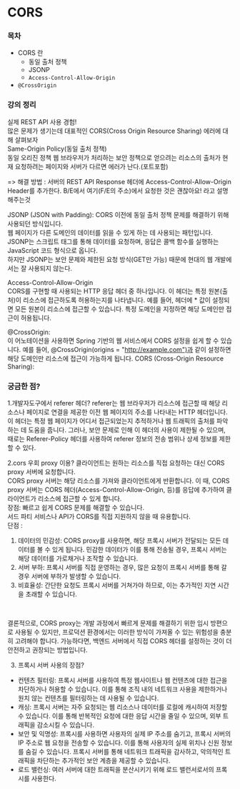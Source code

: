 # CORS

### 목차
- CORS 란
    - 동일 출처 정책
    - JSONP
    - `Access-Control-Allow-Origin`
- `@CrossOrigin`


### 강의 정리

실제 REST API 사용 경험! <BR>
많은 문제가 생기는데 대표적인 CORS(Cross Origin Resource Sharing) 에러에 대해 살펴보자 <BR>
Same-Origin Policy(동일 출처 정책)<br>
동일 오리진 정책
웹 브라우저가 처리하는 보안 정책으로 얻으려는 리소스의 출처가 현재 요청하려는 페이지와 서버가 다르면 에러가 난다.(포트포함)<br>

=> 해결 방법 : 서버의 REST API Response 헤더에 Access-Control-Allow-Origin Header를 추가한다.
B/E에서 여기(F/E의 주소)에서 요청한 것은 괜찮아요! 라고 설명해주는것 <br>

JSONP (JSON with Padding):
CORS 이전에 동일 출처 정책 문제를 해결하기 위해 사용되던 방식입니다. <br>
웹 페이지가 다른 도메인의 데이터를 읽을 수 있게 하는 데 사용되는 패턴입니다. <br>
JSONP는 스크립트 태그를 통해 데이터를 요청하며, 응답은 콜백 함수를 실행하는 JavaScript 코드 형식으로 옵니다. <br>
하지만 JSONP는 보안 문제와 제한된 요청 방식(GET만 가능) 때문에 현대의 웹 개발에서는 잘 사용되지 않는다. <br>


Access-Control-Allow-Origin <br>
CORS를 구현할 때 사용되는 HTTP 응답 헤더 중 하나입니다.
이 헤더는 특정 원본(출처)이 리소스에 접근하도록 허용하는지를 나타냅니다.
예를 들어, 헤더에 * 값이 설정되면 모든 원본이 리소스에 접근할 수 있습니다. 특정 도메인을 지정하면 해당 도메인만 접근이 허용됩니다. <br>

@CrossOrigin: <br>
이 어노테이션을 사용하면 Spring 기반의 웹 서비스에서 CORS 설정을 쉽게 할 수 있습니다.
예를 들어, @CrossOrigin(origins = "http://example.com")과 같이 설정하면 해당 도메인만 리소스에 접근이 가능하게 됩니다.
CORS (Cross-Origin Resource Sharing):


### 궁금한 점?
1.개발자도구에서 referer 헤더?
referer는 웹 브라우저가 리소스에 접근할 때 해당 리소스나 페이지로 연결을 제공한 이전 웹 페이지의 주소를 나타내는 HTTP 헤더입니다.
이 헤더는 특정 웹 페이지가 어디서 접근되었는지 추적하거나 웹 트래픽의 출처를 파악하는 데 도움을 줍니다.
그러나, 보안 문제로 인해 이 헤더의 사용이 제한될 수 있으며, 때로는 Referer-Policy 헤더를 사용하여 referer 정보의 전송 범위나 상세 정보를 제한할 수 있다.

2.cors 우회 proxy 이용?
클라이언트는 원하는 리소스를 직접 요청하는 대신 CORS proxy 서버에 요청합니다. <br>
CORS proxy 서버는 해당 리소스를 가져와 클라이언트에게 반환합니다. 이 때, CORS proxy 서버는 CORS 헤더(Access-Control-Allow-Origin, 등)를 응답에 추가하여 클라이언트가 리소스에 접근할 수 있게 합니다. <br>
장점: 빠르고 쉽게 CORS 문제를 해결할 수 있습니다. <br>
서드 파티 서비스나 API가 CORS를 직접 지원하지 않을 때 유용합니다. <br>
단점 : 
1. 데이터의 민감성: CORS proxy를 사용하면, 해당 프록시 서버가 전달되는 모든 데이터를 볼 수 있게 됩니다. 민감한 데이터가 이를 통해 전송될 경우, 프록시 서버는 해당 데이터를 가로채거나 조작할 수 있습니다.
2. 서버 부하: 프록시 서버를 직접 운영하는 경우, 많은 요청이 프록시 서버를 통해 갈 경우 서버에 부하가 발생할 수 있습니다.
3. 비효율성: 간단한 요청도 프록시 서버를 거쳐가야 하므로, 이는 추가적인 지연 시간을 초래할 수 있습니다.
<br>

결론적으로, CORS proxy는 개발 과정에서 빠르게 문제를 해결하기 위한 임시 방편으로 사용될 수 있지만, 프로덕션 환경에서는 이러한 방식이 가져올 수 있는 위험성을 충분히 고려해야 합니다. 가능하다면, 백엔드 서버에서 직접 CORS 헤더를 설정하는 것이 더 안전하고 권장되는 방법입니다.

3. 프록시 서버 사용의 장점?

+ 컨텐츠 필터링:
프록시 서버를 사용하여 특정 웹사이트나 웹 컨텐츠에 대한 접근을 차단하거나 허용할 수 있습니다. 이를 통해 조직 내의 네트워크 사용을 제한하거나 원치 않는 컨텐츠를 필터링하는 데 사용될 수 있습니다.
+ 캐싱: 프록시 서버는 자주 요청되는 웹 리소스나 데이터를 로컬에 캐시하여 저장할 수 있습니다. 이를 통해 반복적인 요청에 대한 응답 시간을 줄일 수 있으며, 외부 트래픽을 감소시킬 수 있습니다.
+ 보안 및 익명성: 프록시를 사용하면 사용자의 실제 IP 주소를 숨기고, 프록시 서버의 IP 주소로 웹 요청을 전송할 수 있습니다. 이를 통해 사용자의 실제 위치나 신원 정보를 숨길 수 있습니다.
프록시 서버를 통해 네트워크 트래픽을 감사하고, 악의적인 트래픽을 차단하는 추가적인 보안 계층을 제공할 수 있습니다.
+ 로드 밸런싱: 여러 서버에 대한 트래픽을 분산시키기 위해 로드 밸런서로서의 프록시를 사용한다.
